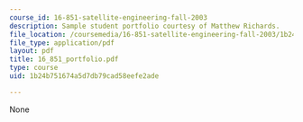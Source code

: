 ```yaml
---
course_id: 16-851-satellite-engineering-fall-2003
description: Sample student portfolio courtesy of Matthew Richards.
file_location: /coursemedia/16-851-satellite-engineering-fall-2003/1b24b751674a5d7db79cad58eefe2ade_16_851_portfolio.pdf
file_type: application/pdf
layout: pdf
title: 16_851_portfolio.pdf
type: course
uid: 1b24b751674a5d7db79cad58eefe2ade

---
```

None